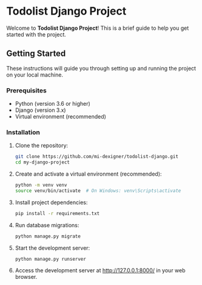# Todolist Django Project

Welcome to **Todolist Django Project**! This is a brief guide to help you get started with the project.

## Getting Started

These instructions will guide you through setting up and running the project on your local machine.

### Prerequisites

- Python (version 3.6 or higher)
- Django (version 3.x)
- Virtual environment (recommended)

### Installation

1. Clone the repository:

   ```bash
   git clone https://github.com/mi-dexigner/todolist-django.git
   cd my-django-project 
   
2. Create and activate a virtual environment (recommended):
   ```bash
   python -m venv venv
   source venv/bin/activate  # On Windows: venv\Scripts\activate

3. Install project dependencies:
   ```bash
   pip install -r requirements.txt

4. Run database migrations:
   ```bash
   python manage.py migrate
   
5. Start the development server:
   ```bash
   python manage.py runserver

6. Access the development server at http://127.0.0.1:8000/ in your web browser.


